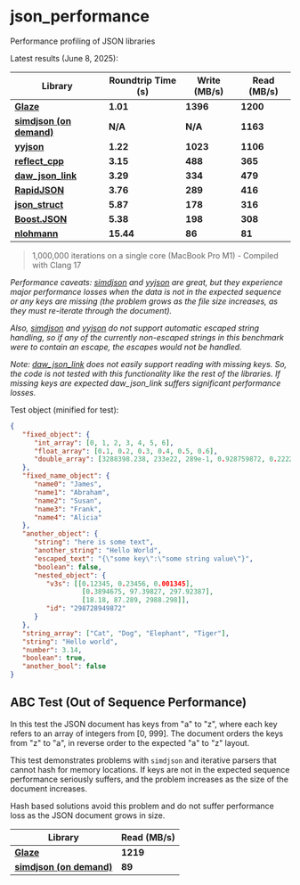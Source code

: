 # json_performance
Performance profiling of JSON libraries

Latest results (June 8, 2025):

| Library                                                      | Roundtrip Time (s) | Write (MB/s) | Read (MB/s) |
| ------------------------------------------------------------ | ------------------ | ------------ | ----------- |
| [**Glaze**](https://github.com/stephenberry/glaze)           | **1.01**           | **1396**     | **1200**    |
| [**simdjson (on demand)**](https://github.com/simdjson/simdjson) | **N/A**            | **N/A**      | **1163**    |
| [**yyjson**](https://github.com/ibireme/yyjson)              | **1.22**           | **1023**     | **1106**    |
| [**reflect_cpp**](https://github.com/getml/reflect-cpp)      | **3.15**           | **488**      | **365**     |
| [**daw_json_link**](https://github.com/beached/daw_json_link) | **3.29**           | **334**      | **479**     |
| [**RapidJSON**](https://github.com/Tencent/rapidjson)        | **3.76**           | **289**      | **416**     |
| [**json_struct**](https://github.com/jorgen/json_struct)     | **5.87**           | **178**      | **316**     |
| [**Boost.JSON**](https://boost.org/libs/json)                | **5.38**           | **198**      | **308**     |
| [**nlohmann**](https://github.com/nlohmann/json)             | **15.44**          | **86**       | **81**      |

>  1,000,000 iterations on a single core (MacBook Pro M1) - Compiled with Clang 17

*Performance caveats: [simdjson](https://github.com/simdjson/simdjson) and [yyjson](https://github.com/ibireme/yyjson) are great, but they experience major performance losses when the data is not in the expected sequence or any keys are missing (the problem grows as the file size increases, as they must re-iterate through the document).*

*Also, [simdjson](https://github.com/simdjson/simdjson) and [yyjson](https://github.com/ibireme/yyjson) do not support automatic escaped string handling, so if any of the currently non-escaped strings in this benchmark were to contain an escape, the escapes would not be handled.*

*Note: [daw_json_link](https://github.com/beached/daw_json_link) does not easily support reading with missing keys. So, the code is not tested with this functionality like the rest of the libraries. If missing keys are expected daw_json_link suffers significant performance losses.*

Test object (minified for test):

```json
{
   "fixed_object": {
      "int_array": [0, 1, 2, 3, 4, 5, 6],
      "float_array": [0.1, 0.2, 0.3, 0.4, 0.5, 0.6],
      "double_array": [3288398.238, 233e22, 289e-1, 0.928759872, 0.22222848, 0.1, 0.2, 0.3, 0.4]
   },
   "fixed_name_object": {
      "name0": "James",
      "name1": "Abraham",
      "name2": "Susan",
      "name3": "Frank",
      "name4": "Alicia"
   },
   "another_object": {
      "string": "here is some text",
      "another_string": "Hello World",
      "escaped_text": "{\"some key\":\"some string value\"}",
      "boolean": false,
      "nested_object": {
         "v3s": [[0.12345, 0.23456, 0.001345],
                  [0.3894675, 97.39827, 297.92387],
                  [18.18, 87.289, 2988.298]],
         "id": "298728949872"
      }
   },
   "string_array": ["Cat", "Dog", "Elephant", "Tiger"],
   "string": "Hello world",
   "number": 3.14,
   "boolean": true,
   "another_bool": false
}
```

## ABC Test (Out of Sequence Performance)

In this test the JSON document has keys from "a" to "z", where each key refers to an array of integers from [0, 999]. The document orders the keys from "z" to "a", in reverse order to the expected "a" to "z" layout.

This test demonstrates problems with `simdjson` and iterative parsers that cannot hash for memory locations. If keys are not in the expected sequence performance seriously suffers, and the problem increases as the size of the document increases.

Hash based solutions avoid this problem and do not suffer performance loss as the JSON document grows in size.

| Library                                                      | Read (MB/s) |
| ------------------------------------------------------------ | ----------- |
| [**Glaze**](https://github.com/stephenberry/glaze)           | **1219**    |
| [**simdjson (on demand)**](https://github.com/simdjson/simdjson) | **89**      |
